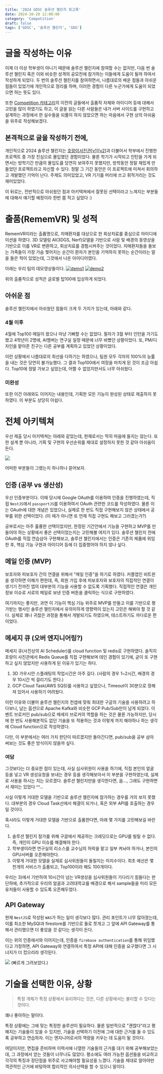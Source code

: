 ```yaml
---
title: '2024 GDSC 솔루션 챌린지 회고록'
date: 2024-10-20 12:00:00
category: 'Competition'
draft: false
tags: ['GDSC', '솔루션 챌린지', 'GDG']
---
```


# 글을 작성하는 이유

이제 더 이상 학부생이 아니기 때문에 솔루션 챌린지에 참여할 수는 없지만, 다음 번 솔루션 챌린지 혹은 이와 비슷한 성격의 공모전에 참가하는 이들에게 도움이 될까 하여서 작성하게 되었다.
두 번의 솔루션 챌린지를 참여하면서, 나름대로의 배운 점들과 아쉬운 점들이 있었기에 개인적으로 정리를 하며, 이러한 경험이 다른 누군가에게 도움이 되었으면 하는 뜻도 있다.

또한 [Competition 카테고리](/?category=Competition)의 이전의 글들에서 출품작 자체와 아이디어 등에 대해서 고민을 많이 하였기도 하고, 이 글을 읽는 다른 사람들은 내가 서버 사이드를 구현하고 설계하는 과정에서 한 실수들을 되풀이 하지 않았으면 하는 마음에서 구현 상의 아쉬움을 위주로 작성해보겠다.

## 본격적으로 글을 작성하기 전에,

개인적으로 2024 솔루션 챌린지는 [호랑이사진관](/recap/horangstudio/)[[v1]](/develop/horangstudio-architecture/)[[v2]](/develop/horangstudio-architecture-v2/)과 더불어서 학부에서 진행한 프로젝트 중 가장 진심으로 몰입했던 경험이었다.
물론 학기가 시작되고 인턴을 가게 되면서는 방학기간 만큼의 몰입도를 당연히 보여주지 못했지만, 방학동안 정말 재밌게 만들었던 프로젝트라고 자신할 수 있다. 정말 그 기간 동안은 이 프로젝트에 미쳐서 회의하고 개발했던 기억이 난다. 주제도 의미있었고, VR 기기를 머리에 쓰고 휘적거리는 것도 재미있었다.

이 뒤로는, 전반적으로 아쉬웠던 점과 아키텍쳐에서 잘못된 선택이라고 느껴지는 부분들에 대해서 얘기할 예정이라 한번 쯤 적고 싶었다 :)

# 출품(RememVR) 및 성적

RememVR이라는 출품명으로, 치매환자를 대상으로 한 회상치료를 중심으로 아이디에이션을 하였다.
3D 모델링 AI(3DGS, Nerf)모델을 기반으로 사람 및 배경의 동영상을 기반으로 이를 VR로 변환하고, 회상치료를 경험시켜주는 것이었다.
치매환자들을 돌보는 가족들이 가장 가슴 찢어지는 순간이 환자가 본인을 기억하지 못하는 순간이라는 말을 들은 적이 있었는데, 그것에서 나온 아이디어였다.

아래는 우리 팀의 데모영상들이다.
[![demo1](https://raw.githubusercontent.com/RememVR-2024-SolutionChallenge/.github/main/profile/assets/video.png)](https://youtu.be/SvhOM7ff8sI)
[![demo2](https://raw.githubusercontent.com/RememVR-2024-SolutionChallenge/.github/main/profile/assets/video2.png)](https://youtu.be/SvhOM7ff8sI)

위의 출품작으로 성적은 글로벌 탑100에 입상하게 되었다.

## 아쉬운 점

솔루션 챌린지에서 아쉬웠던 점들이 크게 두 가지가 있는데, 아래와 같다.

### 4월 이후

4월에 Top100 메일이 왔으나 마냥 기뻐할 수는 없었다.
필자가 3월 부터 인턴을 가기도 했고 4학년이 2명에, AI멤버는 연구실 일정 때문에 너무 바빴던 상황이었다.
또, PM/디자인을 맡아준 친구는 다른 공부를 계획하고 있었던 상황이었다.

이런 상황에서 나름대로의 최선을 다하기는 하였으나, 팀원 모두 각자의 100%의 능률을 내는 것은 당연히 불가능했다.
그 결과 Top100에서 여정을 마치게 된 것이 조금 아쉽다. Top10에 정말 가보고 싶었는데, 어쩔 수 없었지만서도 너무 아쉬웠다.

### 미완성

또한 이건 아래와도 이어지는 내용인데, 기획한 모든 기능이 완성된 상태로 제출하지 못하였다. 이 부분도 상당히 아쉽다.

# 전체 아키텍쳐

우선 제출 당시 아키텍쳐는 아래와 같았는데, 현재로서는 딱히 마음에 들지는 않는다. 또한 설계 뿐 아니라,
기획 및 구현의 우선순위를 제대로 설정하지 못한 것 같아 아쉬움이 든다.

![](https://raw.githubusercontent.com/RememVR-2024-SolutionChallenge/.github/main/profile/assets/architecture.png)

어떠한 부분들이 그랬는지 하나하나 뜯어보자.

## 인증 (공부 vs 생산성)

우선 인증부분이다. 이때 당시에 Google OAuth를 이용하여 인증을 진행하였는데, 직접 `NestJS`에서 `passportJS`를 이용하여서 OAuth 관련한 코드를 작성하였다.
물론 이는 OAuth에 대한 개념은 있었으나, 실제로 한 번도 직접 구현해보지 않은 상태에서 공부를 위한 선택이었다. (이 때가 아니면 또 언제 직접 구현도 해보고 그러겠는가?)

공부로서는 아주 훌륭한 선택이었지만, 한정된 기간안에서 기능을 구현하고 MVP를 만들어야 하는 상황에서 좋은 선택이었는지는 고민해볼 여지가 있다.
솔루션 챌린지 전에 OAuth를 직접 연습삼아 구현해보고, 솔루션 챌린지에서는 인증은 기존의 제품에 위임한 후, 핵심 기능 구현과 아이디어 등에 더 집중했어야 하지 않나 싶다.

## 메일 인증 (MVP)

보호자와 피보호자 간의 연결을 위해서 "메일 인증"을 하기로 하였다.
커플앱인 비트윈을 생각하면 이해가 편한데, 즉, 회원 가입 후에 피보호자와 보호자의 직접적인 연결이 생기기 전까진 앱의 대부분의 기능을 사용할 수 없도록 기획했다.
직접적인 연결은 개인정보 이슈로 서로의 메일로 보낸 인증 버튼을 클릭하는 식으로 구현하였다.

여기까지는 좋지만, 과연 이 기능이 핵심 기능 위주로 MVP를 만들고 이를 기반으로 평가받는 행사인 솔루션 챌린지에서 유의미하게 영향력이 있는지 고민은 해봐야 할 것 같다.
실제로 꽤나 귀찮은 과정을 통해서 개발되기도 하였으며, 테스트하기도 까다로운 편이었다.

## 메세지 큐 (오버 엔지니어링?)

메세지 큐(사진상의 AI Scheduler)를 cloud function 및 redis로 구현하였다. 솔직히 호랑이 사진관에서 Redis Queue를 직접 구현해보며 데인 경험이 있기에, 굳이 또 구현하고 싶지 않았지만 사용하게 된 이유가 있기는 하다.

1. 3D 가우시안 스플래팅의 작업시간은 아주 길다. (사람의 경우 1~2시간, 배경의 경우 10시간 씩 걸리기도 한다.)
2. GCP Cloud Task(AWS SQS)를 사용하고 싶었으나, Timeout이 30분으로 정해져 있어서 사용하기 어려웠다.

이런 이유와 더불어 솔루션 챌린지의 컨셉에 맞춰 최대한 구글의 기술을 사용하려고 하다보니, 남는 옵션으로 Apache Kafka와 비슷한 GCP Pub/Sub만이 남게 되었다.
이벤트 브로커인 pub/sub으로 메세지 브로커의 역할을 하는 것은 물론 가능하지만, 당시에 한 번도 사용해본적도 없던 기술을 또 적용하는 것과 이렇게 까지 해야하나 하는 생각에 Cloud function으로 작성하였다.

다만, 이 부분에서는 여러 가치 판단이 따르겠지만 돌아간다면, pub/sub을 공부 삼아 써보는 것도 좋은 방식이지 않을까 싶다.

### 여담

그것보다는 더 중요한 점이 있는데, 사실 심사위원이 사용을 하기에, 직접 본인의 얼굴 등을 넣고 VR 생성요청을 보내는 경우 등을 생각해보아서 이 부분을 구현하였는데, 실제로 사용을 하시는 지는 모르겠다.
솔루션 챌린지만을 생각한다면, 음..., 그래도 구현하면서 재미는 있었다 ^^...

사실 이렇게 거대한 모델을 기반으로 솔루션 챌린지에 참가하는 경우를 거의 보지 못했다. 대부분의 경우 Cloud Task선에서 해결이 되거나, 혹은 외부 API를 호출하는 경우일 것이다.

혹시라도 이렇게 거대한 모델을 기반으로 출품한다면, 아래 몇 가지를 고민해보길 바란다.

1. 솔루션 챌린지 참가를 위해 구글에서 제공하는 크레딧으로는 GPU를 빌릴 수 없다. 즉, 개인이 GPU 이슈를 해결해야 한다.
2. 학부생이라면 연구실의 리소스를 교수님의 허락을 맡고 일부 켜놔야 하거나, 본인의 GPU서버를 오픈해야한다.
3. 이렇게 거대한 모델을 실제로 심사위원들이 돌릴지는 미지수이다. 최초 예선은 몇 천개의 서비스가 출품되고, Top100이라 해도 100개이다.

우리는 3)에서 기반하여 10시간이 넘는 VR생성을 심사위원들이 기다리기 힘들다는 판단하에, 추가적으로 우리의 얼굴과 고려대학교를 배경으로 해서 sample들을 미리 모든 유저들이 사용할 수 있도록 오픈해두었다.

## API Gateway

현재 `NestJS`로 작성된 `WAS`가 하는 일이 생각보다 많다. 관리 포인트가 너무 많아졌는데, 이를 최소한 MySQl과 firestore를 기반으로 둘로 쪼개고 그 앞에 API Gateway를 통해서 관리했으면 더 좋았을 것 같다는 생각이 든다.

이는 위의 인증에서와 이어지는데, 인증을 `firebase authentication`를 통해 위임했다고 가정하면, API Gateway와 연결하여서 특정 API에 대해 인증을 요구했다면 그 시너지가 더 컸으리라 생각된다.

![](./images/tobe-architecture.png)
(빠르게 그려보았다.)

# 기술을 선택한 이유, 상황

> 특정 개체가 특정 상황에서 유리하다는 것은, 다른 상황에서는 불리할 수 있다는 것이다.

꽤나 좋아하는 말이다.

특정 상황에는 그에 맞는 특정한 솔루션이 필요하다.
물론 일반적으로 "괜찮다"라고 평해지는 기술들이 있을 수 있지만, 기술을 선택하기 이전에 그에 대한 근거를 들 수 있도록 공부하고 연습하자.
이는 엔지니어로서의 역량을 키우는 데 도움이 될 것이다.

여담이지만, 면접을 준비하며 이력서에 나열한 기술들의 근거를 대기 위해 공부해보았는데, 그 과정에서 얻는 것들이 너무나도 많았다.
평소에도 여러 가능한 옵션들을 비교하고 각각의 특징과 장단점을 위주로 사고해야할 필요성을 느꼈다.
기술을 제대로 알아야만 객관적인 근거에 바탕하여 합리적인 의사선택을 할 수 있으니 말이다.
